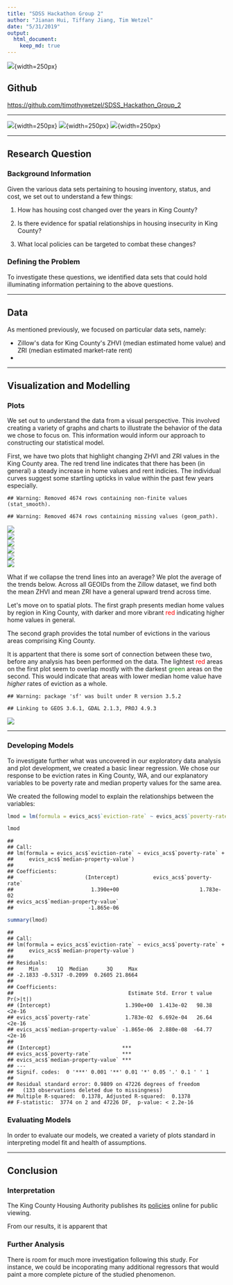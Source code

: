 ```yaml
---
title: "SDSS Hackathon Group 2"
author: "Jianan Hui, Tiffany Jiang, Tim Wetzel"
date: "5/31/2019"
output: 
  html_document:
    keep_md: true
---
```


![](https://www.amstat.org/images/asaimages/meetings/sdss2019logo.png){width=250px}

## Github
https://github.com/timothywetzel/SDSS_Hackathon_Group_2

---

![](https://update.lib.berkeley.edu/wp-content/uploads/2016/05/census-logo.png){width=250px}
![](https://d1.awsstatic.com/logos/600x400_logos/600x400_Zillow_Logo.f3e426d3259e2f7aea0a31e6d4f9ffeb1a209745.png){width=250px}
![](https://sociology.princeton.edu/sites/sociology/files/styles/panopoly_image_original/public/eviction_lab_logo_cropped.png?itok=ZoE8LP69){width=250px}

---



## Research Question 

### Background Information

Given the various data sets pertaining to housing inventory, status, and cost, we set out to understand a few things:

1. How has housing cost changed over the years in King County?

2. Is there evidence for spatial relationships in housing insecurity in King County?

3. What local policies can be targeted to combat these changes?

### Defining the Problem

To investigate these questions, we identified data sets that could hold illuminating information pertaining to the above questions.

---

## Data 

As mentioned previously, we focused on particular data sets, namely: 

- Zillow's data for King County's ZHVI (median estimated home value) and ZRI (median estimated market-rate rent)
- 

---

## Visualization and Modelling

### Plots

We set out to understand the data from a visual perspective. This involved creating a variety of graphs and charts to illustrate the behavior of the data we chose to focus on. This information would inform our approach to constructing our statistical model.



First, we have two plots that highlight changing ZHVI and ZRI values in the King County area. The red trend line indicates that there has been (in general) a steady increase in home values and rent indicies. The individual curves suggest some startling upticks in value within the past few years especially.


```
## Warning: Removed 4674 rows containing non-finite values (stat_smooth).
```

```
## Warning: Removed 4674 rows containing missing values (geom_path).
```

<img src="SDSS_Hackathon_Group_2_files/figure-html/zillow_plots-1.png" style="display: block; margin: auto;" /><img src="SDSS_Hackathon_Group_2_files/figure-html/zillow_plots-2.png" style="display: block; margin: auto;" /><img src="SDSS_Hackathon_Group_2_files/figure-html/zillow_plots-3.png" style="display: block; margin: auto;" /><img src="SDSS_Hackathon_Group_2_files/figure-html/zillow_plots-4.png" style="display: block; margin: auto;" /><img src="SDSS_Hackathon_Group_2_files/figure-html/zillow_plots-5.png" style="display: block; margin: auto;" /><img src="SDSS_Hackathon_Group_2_files/figure-html/zillow_plots-6.png" style="display: block; margin: auto;" />

What if we collapse the trend lines into an average? We plot the average of the trends below. Across all GEOIDs from the Zillow dataset,  we find both the mean ZHVI and mean ZRI have a general upward trend across time.



Let's move on to spatial plots. The first graph presents median home values by region in King County, with darker and more vibrant <span style="color:red">red</span> indicating higher home values in general.

The second graph provides the total number of evictions in the various areas comprising King County. 

It is appartent that there is some sort of connection between these two, before any analysis has been performed on the data. The lightest <span style="color:red">red</span> areas on the first plot seem to overlap mostly with the darkest <span style="color:green">green</span> areas on the second. This would indicate that areas with lower median home value have *higher* rates of eviction as a whole.


```
## Warning: package 'sf' was built under R version 3.5.2
```

```
## Linking to GEOS 3.6.1, GDAL 2.1.3, PROJ 4.9.3
```

<img src="SDSS_Hackathon_Group_2_files/figure-html/make_spatial_plot-1.png" style="display: block; margin: auto;" />

---

### Developing Models

To investigate further what was uncovered in our exploratory data analysis and plot development, we created a basic linear regression. We chose our response to be eviction rates in King County, WA, and our explanatory variables to be poverty rate and median property values for the same area.

We created the following model to explain the relationships between the variables:




```r
lmod = lm(formula = evics_acs$`eviction-rate` ~ evics_acs$`poverty-rate` + evics_acs$`median-property-value`)

lmod
```

```
## 
## Call:
## lm(formula = evics_acs$`eviction-rate` ~ evics_acs$`poverty-rate` + 
##     evics_acs$`median-property-value`)
## 
## Coefficients:
##                       (Intercept)           evics_acs$`poverty-rate`  
##                         1.390e+00                          1.783e-02  
## evics_acs$`median-property-value`  
##                        -1.865e-06
```


```r
summary(lmod)
```

```
## 
## Call:
## lm(formula = evics_acs$`eviction-rate` ~ evics_acs$`poverty-rate` + 
##     evics_acs$`median-property-value`)
## 
## Residuals:
##     Min      1Q  Median      3Q     Max 
## -2.1833 -0.5317 -0.2099  0.2605 21.8664 
## 
## Coefficients:
##                                     Estimate Std. Error t value Pr(>|t|)
## (Intercept)                        1.390e+00  1.413e-02   98.38   <2e-16
## evics_acs$`poverty-rate`           1.783e-02  6.692e-04   26.64   <2e-16
## evics_acs$`median-property-value` -1.865e-06  2.880e-08  -64.77   <2e-16
##                                      
## (Intercept)                       ***
## evics_acs$`poverty-rate`          ***
## evics_acs$`median-property-value` ***
## ---
## Signif. codes:  0 '***' 0.001 '**' 0.01 '*' 0.05 '.' 0.1 ' ' 1
## 
## Residual standard error: 0.9809 on 47226 degrees of freedom
##   (133 observations deleted due to missingness)
## Multiple R-squared:  0.1378,	Adjusted R-squared:  0.1378 
## F-statistic:  3774 on 2 and 47226 DF,  p-value: < 2.2e-16
```


### Evaluating Models

In order to evaluate our models, we created a variety of plots standard in interpreting model fit and health of assumptions.




---

## Conclusion

### Interpretation

The King County Housing Authority publishes its [policies](https://www.kcha.org/about/policies) online for public viewing. 

From our results, it is apparent that 

### Further Analysis

There is room for much more investigation following this study. For instance, we could be incoporating many additional regressors that would paint a more complete picture of the studied phenomenon.
